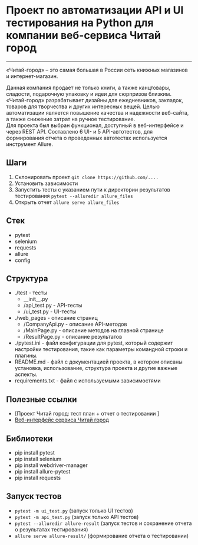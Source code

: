 # Проект по автоматизации API и UI тестирования на Python для компании веб-сервиса Читай город

***
«Читай-город» – это самая большая в России сеть книжных магазинов и интернет-магазин.

Данная компания продает не только книги, а также канцтовары, сладости, подарочную упаковку и идеи для сюрпризов близким.
«Читай-город» разрабатывает дизайны для ежедневников, закладок, товаров для творчества и других интересных вещей.
Целью автоматизации является повышение качества и надежности веб-сайта, а также снижение затрат на ручное
тестирование.<br>
Для проекта был выбран функционал, доступный в веб-интерфейсе
и через REST API. Составлено 6 UI- и 5 API-автотестов, для формирования отчета о проведенных автотестах используется
инструмент Allure.

## Шаги

1. Склонировать проект `git clone https://github.com/....`
2. Установить зависимости
3. Запустить тесты с указанием пути к директории результатов тестирования `pytest --alluredir allure_files`
4. Открыть отчет `allure serve allure_files`

## Стек

- pytest<br>
- selenium<br>
- requests<br>
- allure<br>
- config<br>

## Структура

- ./test - тесты
    - \_\_init\_\_.py
    - /api_test.py - API-тесты
    - /ui_test.py - UI-тесты
- ./web_pages - описание страниц
    - /CompanyApi.py - описание API-методов
    - /MainPage.py - описание методов на главной странице
    - /ResultPage.py - описание результатов
- ./pytest.ini - файл конфигурации для pytest, который содержит настройки тестирования, такие как параметры командной
  строки и плагины.
- README.md - файл с документацией проекта, в котором описаны установка, использование, структура проекта и другие
  важные аспекты.
- requirements.txt - файл с используемыми зависимостями

## Полезные ссылки

- [Проект Читай город: тест план + отчет о тестировании ]
- [Веб-интерфейс сервиса Читай город ](https://www.chitai-gorod.ru/)

## Библиотеки

- pip install pytest
- pip install selenium
- pip install webdriver-manager
- pip install allure-pytest
- pip install requests

## Запуск тестов

- `pytest -m ui_test.py` (запуск только UI тестов)
- `pytest -m api_test.py` (запуск только API тестов)
- `pytest --alluredir allure-result` (запуск тестов и сохранение отчета о результатах тестирования)
- `allure serve allure-result/` (формирование отчета о тестировании)
